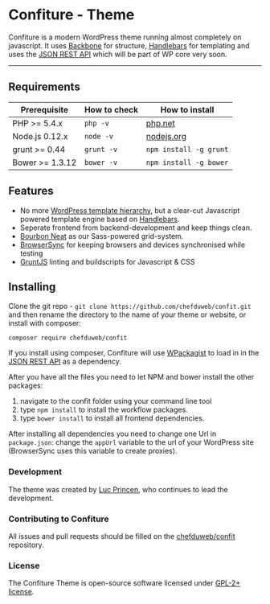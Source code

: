 Confiture - Theme
===========================

Confiture is a modern WordPress theme running almost completely on javascript. It uses [Backbone](http://backbonejs.org/) for structure, [Handlebars](http://handlebarsjs.com/) for templating and uses the [JSON REST API](https://wordpress.org/plugins/json-rest-api/) which will be part of WP core very soon.


---

## Requirements

| Prerequisite    | How to check | How to install
| --------------- | ------------ | ------------- |
| PHP >= 5.4.x    | `php -v`     | [php.net](http://php.net/manual/en/install.php) |
| Node.js 0.12.x  | `node -v`    | [nodejs.org](http://nodejs.org/) |
| grunt >= 0.44   | `grunt -v`   | `npm install -g grunt` |
| Bower >= 1.3.12 | `bower -v`   | `npm install -g bower` |


## Features

* No more [WordPress template hierarchy](https://codex.wordpress.org/Template_Hierarchy), but a clear-cut Javascript powered template engine based on [Handlebars](http://handlebarsjs.com/).
* Seperate frontend from backend-development and keep things clean.
* [Bourbon Neat](http://neat.bourbon.io/) as our Sass-powered grid-system.
* [BrowserSync](http://www.browsersync.io/) for keeping browsers and devices synchronised while testing
* [GruntJS](http://gruntjs.com/) linting and buildscripts for Javascript & CSS


## Installing

Clone the git repo - `git clone https://github.com/chefduweb/confit.git` and then rename the directory to the name of your theme or website, or install with composer:

`composer require chefduweb/confit`

If you install using composer, Confiture will use [WPackagist](http://wpackagist.org/) to load in in the [JSON REST API](https://wordpress.org/plugins/json-rest-api/) as a dependency.

After you have all the files you need to let NPM and bower install the other packages:

1. navigate to the confit folder using your command line tool
2. type `npm install` to install the workflow packages.
3. type `bower install` to install all frontend dependencies.

After installing all dependencies you need to change one Url in `package.json`:
change the `appUrl` variable to the url of your WordPress site (BrowserSync uses this variable to create proxies).



### Development

The theme was created by [Luc Princen](http://www.chefduweb.nl), who continues to lead the development.

### Contributing to Confiture

All issues and pull requests should be filled on the [chefduweb/confit](https://github.com/chefduweb/confit/issues) repository.

### License

The Confiture Theme is open-source software licensed under [GPL-2+ license](http://www.gnu.org/licenses/gpl-2.0.html).